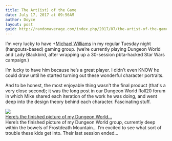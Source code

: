 ```yaml
---
title: The Art(ist) of the Game
date: July 17, 2017 at 09:56AM
author: Doyce
layout: post
guid: http://randomaverage.com/index.php/2017/07/the-artist-of-the-game/
--- 
```


<p>I&rsquo;m very lucky to have <span class="proflinkWrapper"><span class="proflinkPrefix">+</span><a class="proflink" href="https://plus.google.com/107391151949970703123" oid="107391151949970703123">Michael Williams</a></span> in my regular Tuesday night (hangouts-based) gaming group. (we&rsquo;re currently playing Dungeon World and Lady Blackbird, after wrapping up a 30-session pbta-hacked Star Wars campaign.)</p>
<p>I&rsquo;m lucky to have him because he&rsquo;s a great player. I didn&rsquo;t even KNOW he could draw until he started turning out these wonderful character portraits.</p>
<p>And to be honest, the most enjoyable thing wasn&#39;t the final product (that&#39;s a very close second); it was the long post in our Dungeon World Roll20 forum in which Mike shared each iteration of the work he was doing, and went deep into the design theory behind each character. Fascinating stuff.</p>
<p></p>
<p><a href='http://insomn14.tumblr.com/post/162992953398/heres-the-finished-picture-of-my-dungeon-world'><img style='display:block;' src='https://lh3.googleusercontent.com/proxy/0r87QvHEah9gBbLlzC1quEvOgee_FN_HRomM1Om_yfFTXzSH0XpsKIx60WgFEhMavgg3awKS7OWJV6_Mkfz-IjUuHGkgTLqZuM3B-pgvOA14hcZ5RVtQF_VslIGp_MeNWmirev3uNIUZL4iRP1X2=w506-h910' border='0' />Here&rsquo;s the finished picture of my Dungeon World&#8230;</a><br />Here&rsquo;s the finished picture of my Dungeon World group, currently deep within the bowels of Frostdeath Mountain&hellip; I&rsquo;m excited to see what sort of trouble these kids get into. Their last session ended&#8230;</p>
 
